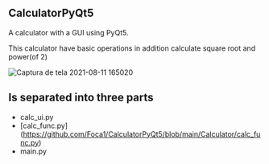 ## CalculatorPyQt5

A calculator with a GUI using PyQt5.

This calculator have basic operations in addition calculate square root and power(of 2)


![Captura de tela 2021-08-11 165020](https://user-images.githubusercontent.com/79917420/129093853-2810a6f3-6db0-422a-8932-c252042c9d81.png)

## Is separated into three parts

* calc_ui.py
* [calc_func.py] (https://github.com/Foca1/CalculatorPyQt5/blob/main/Calculator/calc_func.py)
* main.py
